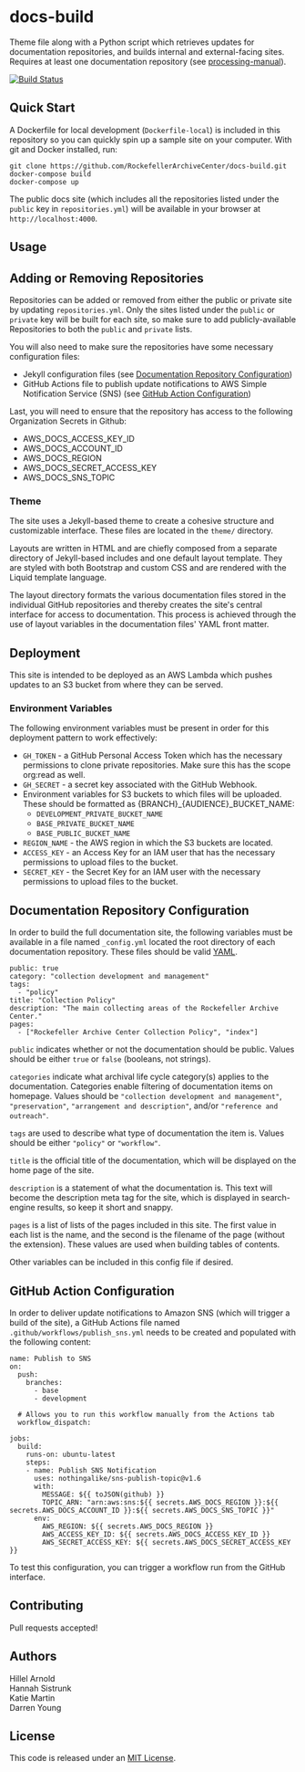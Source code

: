 # docs-build

Theme file along with a Python script which retrieves updates for documentation
repositories, and builds internal and external-facing sites. Requires at
least one documentation repository (see [processing-manual](https://github.com/RockefellerArchiveCenter/processing-manual)).

[![Build Status](https://app.travis-ci.com/RockefellerArchiveCenter/docs-build.svg?branch=base)](https://app.travis-ci.com/RockefellerArchiveCenter/docs-build)

## Quick Start

A Dockerfile for local development (`Dockerfile-local`) is included in this repository so you can quickly spin up a sample site on your computer. With git and Docker installed, run:

    git clone https://github.com/RockefellerArchiveCenter/docs-build.git
    docker-compose build
    docker-compose up

The public docs site (which includes all the repositories listed under the `public`
key in `repositories.yml`) will be available in your browser at `http://localhost:4000`.

## Usage

## Adding or Removing Repositories

Repositories can be added or removed from either the public or private site by
updating `repositories.yml`. Only the sites listed under the `public` or `private`
key will be built for each site, so make sure to add publicly-available Repositories
to both the `public` and `private` lists.

You will also need to make sure the repositories
have some necessary configuration files:
- Jekyll configuration files (see [Documentation Repository Configuration](#documentation-repository-configuration))
- GitHub Actions file to publish update notifications to AWS Simple
Notification Service (SNS) (see [GitHub Action Configuration](#github-action-configuration))

Last, you will need to ensure that the repository has access to the following
Organization Secrets in Github:
- AWS_DOCS_ACCESS_KEY_ID
- AWS_DOCS_ACCOUNT_ID
- AWS_DOCS_REGION
- AWS_DOCS_SECRET_ACCESS_KEY
- AWS_DOCS_SNS_TOPIC


### Theme

The site uses a Jekyll-based theme to create a cohesive structure and
customizable interface. These files are located in the `theme/` directory.

Layouts are written in HTML and are chiefly composed from a separate directory
of Jekyll-based includes and one default layout template. They are styled with
both Bootstrap and custom CSS and are rendered with the Liquid template language.

The layout directory formats the various documentation files stored in the
individual GitHub repositories and thereby creates the site's central interface for
access to documentation. This process is achieved through the use of layout
variables in the documentation files' YAML front matter.

## Deployment

This site is intended to be deployed as an AWS Lambda which pushes updates
to an S3 bucket from where they can be served.

### Environment Variables

The following environment variables must be present in order for this deployment pattern to work effectively:
- `GH_TOKEN` - a GitHub Personal Access Token which has the necessary permissions
  to clone private repositories. Make sure this  has the scope org:read as well.
- `GH_SECRET` - a secret key associated with the GitHub Webhook.
- Environment variables for S3 buckets to which files will be uploaded. These
  should be formatted as {BRANCH}_{AUDIENCE}_BUCKET_NAME:
  - `DEVELOPMENT_PRIVATE_BUCKET_NAME`
  - `BASE_PRIVATE_BUCKET_NAME`
  - `BASE_PUBLIC_BUCKET_NAME`
- `REGION_NAME` - the AWS region in which the S3 buckets are located.
- `ACCESS_KEY` - an Access Key for an IAM user that has the necessary permissions to upload files to the bucket.
- `SECRET_KEY` - the Secret Key for an IAM user with the necessary permissions to upload files to the bucket.

## Documentation Repository Configuration

In order to build the full documentation site, the following variables must be
available in a file named `_config.yml` located the root directory of each
documentation repository. These files should be valid [YAML](http://yaml.org).

    public: true
    category: "collection development and management"
    tags:
      - "policy"
    title: "Collection Policy"
    description: "The main collecting areas of the Rockefeller Archive Center."
    pages:
      - ["Rockefeller Archive Center Collection Policy", "index"]

`public` indicates whether or not the documentation should be public. Values
should be either `true` or `false` (booleans, not strings).

`categories` indicate what archival life cycle category(s) applies to the documentation. Categories enable filtering of documentation items on homepage. Values should be `"collection development and management"`, `"preservation"`, `"arrangement and description"`, and/or `"reference and outreach"`.

`tags` are used to describe what type of documentation the item is. Values should be either `"policy"` or `"workflow"`.

`title` is the official title of the documentation, which will be displayed on
the home page of the site.

`description` is a statement of what the documentation is. This text will become the description meta tag for the site, which is displayed in search-engine results, so keep it short and snappy.

`pages` is a list of lists of the pages included in this site. The first value
in each list is the name, and the second is the filename of the page (without the
extension). These values are used when building tables of contents.

Other variables can be included in this config file if desired.

## GitHub Action Configuration
In order to deliver update notifications to Amazon SNS (which will trigger a build 
of the site), a GitHub Actions file named `.github/workflows/publish_sns.yml` needs
to be created and populated with the following content:

```
name: Publish to SNS
on:
  push:
    branches:
      - base
      - development

  # Allows you to run this workflow manually from the Actions tab
  workflow_dispatch:

jobs:
  build:
    runs-on: ubuntu-latest
    steps:
    - name: Publish SNS Notification
      uses: nothingalike/sns-publish-topic@v1.6
      with:
        MESSAGE: ${{ toJSON(github) }}
        TOPIC_ARN: "arn:aws:sns:${{ secrets.AWS_DOCS_REGION }}:${{ secrets.AWS_DOCS_ACCOUNT_ID }}:${{ secrets.AWS_DOCS_SNS_TOPIC }}"
      env:
        AWS_REGION: ${{ secrets.AWS_DOCS_REGION }}
        AWS_ACCESS_KEY_ID: ${{ secrets.AWS_DOCS_ACCESS_KEY_ID }}
        AWS_SECRET_ACCESS_KEY: ${{ secrets.AWS_DOCS_SECRET_ACCESS_KEY }}
```

To test this configuration, you can trigger a workflow run from the GitHub interface.

## Contributing

Pull requests accepted!

## Authors

Hillel Arnold  
Hannah Sistrunk  
Katie Martin  
Darren Young  

## License

This code is released under an [MIT License](LICENSE).
